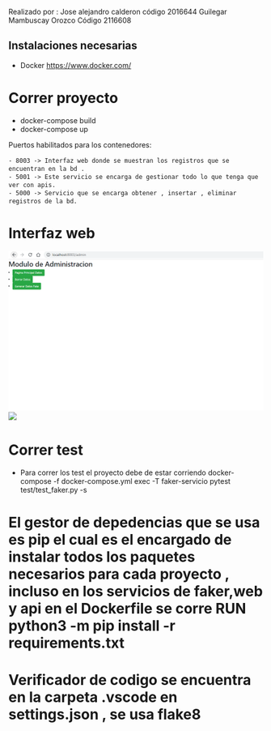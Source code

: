 Realizado por :
    Jose alejandro calderon
    código 2016644
    Guilegar Mambuscay Orozco
    Código
    2116608

## Instalaciones necesarias
- Docker
https://www.docker.com/

# Correr proyecto

- docker-compose build
- docker-compose up

Puertos habilitados para los contenedores:

    - 8003 -> Interfaz web donde se muestran los registros que se encuentran en la bd .
    - 5001 -> Este servicio se encarga de gestionar todo lo que tenga que ver con apis.
    - 5000 -> Servicio que se encarga obtener , insertar , eliminar registros de la bd.

# Interfaz web

![](images/modulo_admin.PNG)
![](imagenes/datos.PNG)

# Correr test
- Para correr los test el proyecto debe de estar corriendo
docker-compose -f docker-compose.yml exec -T faker-servicio pytest test/test_faker.py -s

# El gestor de depedencias que se usa es pip el cual es el encargado de instalar todos los paquetes necesarios para cada proyecto , incluso en los servicios de faker,web y api en el Dockerfile se corre RUN python3 -m pip install -r requirements.txt


# Verificador de codigo se encuentra en la carpeta .vscode en settings.json , se usa flake8